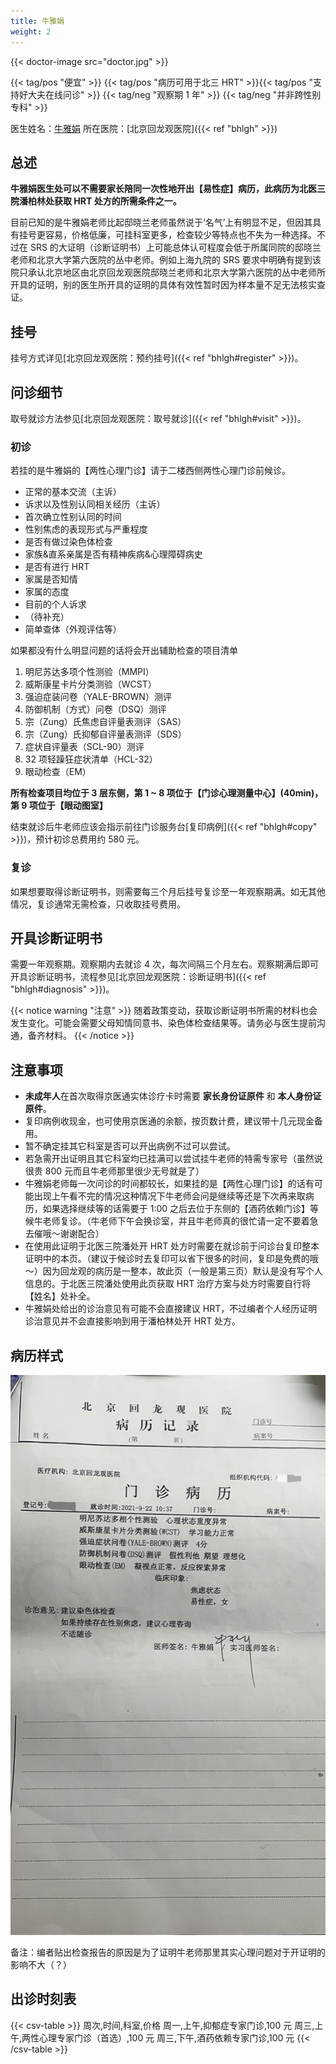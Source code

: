 ```yaml
---
title: 牛雅娟
weight: 2
---
```


{{< doctor-image src="doctor.jpg" >}}

{{< tag/pos "便宜" >}}
{{< tag/pos "病历可用于北三 HRT" >}}{{< tag/pos "支持好大夫在线问诊" >}}
{{< tag/neg "观察期 1 年" >}}
{{< tag/neg "并非跨性别专科" >}}

医生姓名：[牛雅娟](https://www.haodf.com/doctor/7541.html)
所在医院：[北京回龙观医院]({{< ref "bhlgh" >}})

## 总述

**牛雅娟医生处可以不需要家长陪同一次性地开出【易性症】病历，此病历为北医三院潘柏林处获取 HRT 处方的所需条件之一。**

目前已知的是牛雅娟老师比起邸晓兰老师虽然说于‘名气’上有明显不足，但因其具有挂号更容易，价格低廉，可挂科室更多，检查较少等特点也不失为一种选择。不过在 SRS 的大证明（诊断证明书）上可能总体认可程度会低于所属同院的邸晓兰老师和北京大学第六医院的丛中老师。例如上海九院的 SRS 要求中明确有提到该院只承认北京地区由北京回龙观医院邸晓兰老师和北京大学第六医院的丛中老师所开具的证明，别的医生所开具的证明的具体有效性暂时因为样本量不足无法核实查证。

## 挂号

挂号方式详见[北京回龙观医院：预约挂号]({{< ref "bhlgh#register" >}})。

## 问诊细节

取号就诊方法参见[北京回龙观医院：取号就诊]({{< ref "bhlgh#visit" >}})。

### 初诊

若挂的是牛雅娟的【两性心理门诊】请于二楼西侧两性心理门诊前候诊。

- 正常的基本交流（主诉）
- 诉求以及性别认同相关经历（主诉）
- 首次确立性别认同的时间
- 性别焦虑的表现形式与严重程度
- 是否有做过染色体检查
- 家族&直系亲属是否有精神疾病&心理障碍病史
- 是否有进行 HRT
- 家属是否知情
- 家属的态度
- 目前的个人诉求
- （待补充）
- 简单查体（外观评估等）

如果都没有什么明显问题的话将会开出辅助检查的项目清单

1. 明尼苏达多项个性测验（MMPI）
1. 威斯康星卡片分类测验（WCST）
1. 强迫症装问卷（YALE-BROWN）测评
1. 防御机制（方式）问卷（DSQ）测评
1. 宗（Zung）氏焦虑自评量表测评（SAS）
1. 宗（Zung）氏抑郁自评量表测评（SDS）
1. 症状自评量表（SCL-90）测评
1. 32 项轻躁狂症状清单（HCL-32）
1. 眼动检查（EM）

**所有检查项目均位于 3 层东侧，第 1 ~ 8 项位于【门诊心理测量中心】(40min)，第 9 项位于【眼动图室】**

结束就诊后牛老师应该会指示前往门诊服务台[复印病例]({{< ref "bhlgh#copy" >}})，预计初诊总费用约 580 元。

### 复诊

如果想要取得诊断证明书，则需要每三个月后挂号复诊至一年观察期满。如无其他情况，复诊通常无需检查，只收取挂号费用。

## 开具诊断证明书

需要一年观察期。观察期内去就诊 4 次，每次间隔三个月左右。观察期满后即可开具诊断证明书，流程参见[北京回龙观医院：诊断证明书]({{< ref "bhlgh#diagnosis" >}})。

{{< notice warning "注意" >}}
随着政策变动，获取诊断证明书所需的材料也会发生变化。可能会需要父母知情同意书、染色体检查结果等。请务必与医生提前沟通，备齐材料。
{{< /notice >}}

## 注意事项

- **未成年人**在首次取得京医通实体诊疗卡时需要 **家长身份证原件** 和 **本人身份证原件**。
- 复印病例收现金，也可使用京医通的余额，按页数计费，建议带十几元现金备用。
- 暂不确定挂其它科室是否可以开出病例不过可以尝试。
- 若急需开出证明且其它科室均已挂满可以尝试挂牛老师的特需专家号（虽然说很贵 800 元而且牛老师那里很少无号就是了）
- 牛雅娟老师每一次问诊的时间都较长，如果挂的是【两性心理门诊】的话有可能出现上午看不完的情况这种情况下牛老师会问是继续等还是下次再来取病历，如果选择继续等的话需要于 1:00 之后去位于东侧的【酒药依赖门诊】等候牛老师复诊。（牛老师下午会换诊室，并且牛老师真的很忙请一定不要着急去催哦～谢谢配合）
- 在使用此证明于北医三院潘处开 HRT 处方时需要在就诊前于问诊台复印整本证明中的本页。（建议于候诊时去复印可以省下很多的时间，复印是免费的哦～）因为回龙观的病历是一整本，故此页（一般是第三页）默认是没有写个人信息的。于北医三院潘处使用此页获取 HRT 治疗方案与处方时需要自行将【姓名】处补全。
- 牛雅娟处给出的诊治意见有可能不会直接建议 HRT，不过编者个人经历证明诊治意见并不会直接影响到用于潘柏林处开 HRT 处方。

## 病历样式

![病历](proof.jpg)

备注：编者贴出检查报告的原因是为了证明牛老师那里其实心理问题对于开证明的影响不大（？）

## 出诊时刻表

{{< csv-table >}}
周次,时间,科室,价格
周一,上午,抑郁症专家门诊,100 元
周三,上午,两性心理专家门诊（首选）,100 元
周三,下午,酒药依赖专家门诊,100 元
{{< /csv-table >}}
